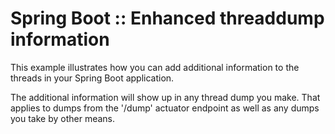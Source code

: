 # Spring Boot :: Enhanced threaddump information

This example illustrates how you can add additional information to the threads in your Spring Boot application.

The additional information will show up in any thread dump you make. That applies to dumps from the '/dump' actuator endpoint as well as any dumps you take by other means.

